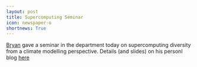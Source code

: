 ```yaml
---
layout: post
title: Supercomputing Seminar
icon: newspaper-o
shortnews: True
---
```

[Bryan](bio/bryan.html) gave a seminar in the department today on supercomputing diversity from a climate modelling perspective. Details (and slides) on his personl blog [here](http://www.bnlawrence.net/talks/2019/02/supercomputing-jasmin-diversity/)
